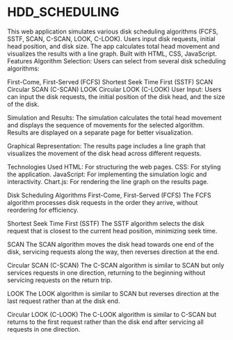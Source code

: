 # HDD_SCHEDULING
This web application simulates various disk scheduling algorithms (FCFS, SSTF, SCAN, C-SCAN, LOOK, C-LOOK). Users input disk requests, initial head position, and disk size. The app calculates total head movement and visualizes the results with a line graph. Built with HTML, CSS, JavaScript.
Features
Algorithm Selection: Users can select from several disk scheduling algorithms:

First-Come, First-Served (FCFS)
Shortest Seek Time First (SSTF)
SCAN
Circular SCAN (C-SCAN)
LOOK
Circular LOOK (C-LOOK)
User Input: Users can input the disk requests, the initial position of the disk head, and the size of the disk.

Simulation and Results: The simulation calculates the total head movement and displays the sequence of movements for the selected algorithm. Results are displayed on a separate page for better visualization.

Graphical Representation: The results page includes a line graph that visualizes the movement of the disk head across different requests.

Technologies Used
HTML: For structuring the web pages.
CSS: For styling the application.
JavaScript: For implementing the simulation logic and interactivity.
Chart.js: For rendering the line graph on the results page.

Disk Scheduling Algorithms
First-Come, First-Served (FCFS)
The FCFS algorithm processes disk requests in the order they arrive, without reordering for efficiency.

Shortest Seek Time First (SSTF)
The SSTF algorithm selects the disk request that is closest to the current head position, minimizing seek time.

SCAN
The SCAN algorithm moves the disk head towards one end of the disk, servicing requests along the way, then reverses direction at the end.

Circular SCAN (C-SCAN)
The C-SCAN algorithm is similar to SCAN but only services requests in one direction, returning to the beginning without servicing requests on the return trip.

LOOK
The LOOK algorithm is similar to SCAN but reverses direction at the last request rather than at the disk end.

Circular LOOK (C-LOOK)
The C-LOOK algorithm is similar to C-SCAN but returns to the first request rather than the disk end after servicing all requests in one direction.
